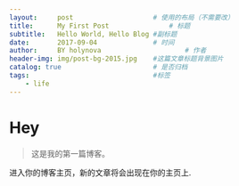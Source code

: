```yaml
---
layout:     post                    # 使用的布局（不需要改）
title:      My First Post               # 标题 
subtitle:   Hello World, Hello Blog #副标题
date:       2017-09-04              # 时间
author:     BY holynova                     # 作者
header-img: img/post-bg-2015.jpg    #这篇文章标题背景图片
catalog: true                       # 是否归档
tags:                               #标签
    - life
---
```


# Hey
>这是我的第一篇博客。

进入你的博客主页，新的文章将会出现在你的主页上.
